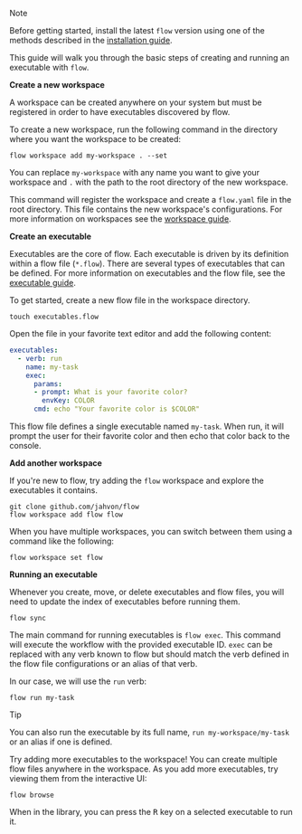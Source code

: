 > [!NOTE]
> Before getting started, install the latest `flow` version using one of the methods described in the 
> [installation guide](installation.md).

This guide will walk you through the basic steps of creating and running an executable with `flow`.

**Create a new workspace**

A workspace can be created anywhere on your system but must be registered in order to have executables discovered by flow.

To create a new workspace, run the following command in the directory where you want the workspace to be created:

```shell
flow workspace add my-workspace . --set
```

You can replace `my-workspace` with any name you want to give your workspace and `.` with the path to the root directory 
of the new workspace.

This command will register the workspace and create a `flow.yaml` file in the root directory. This file contains the new 
workspace's configurations. For more information on workspaces see the [workspace guide](guide/workspace.md).

**Create an executable**

Executables are the core of flow. Each executable is driven by its definition within a flow file (`*.flow`).
There are several types of executables that can be defined. For more information on executables and the flow file, see the [executable guide](guide/executable.md).

To get started, create a new flow file in the workspace directory.
    
```shell
touch executables.flow
```

Open the file in your favorite text editor and add the following content:

```yaml
executables:
  - verb: run
    name: my-task
    exec:
      params:
      - prompt: What is your favorite color?
        envKey: COLOR
      cmd: echo "Your favorite color is $COLOR"
```

This flow file defines a single executable named `my-task`. When run, it will prompt the user for their favorite color 
and then echo that color back to the console.

**Add another workspace**

If you're new to flow, try adding the `flow` workspace and explore the executables it contains.

```shell
git clone github.com/jahvon/flow
flow workspace add flow flow
```

When you have multiple workspaces, you can switch between them using a command like the following:

```shell
flow workspace set flow
```

**Running an executable**

Whenever you create, move, or delete executables and flow files, you will need to update the index of executables before running them.

```shell
flow sync
```

The main command for running executables is `flow exec`. This command will execute the workflow with the provided
executable ID. `exec` can be replaced with any verb known to flow but should match the verb defined in the flow file
configurations or an alias of that verb.

In our case, we will use the `run` verb:

```shell
flow run my-task
```

> [!TIP]
> You can also run the executable by its full name, `run my-workspace/my-task` or an alias if one is defined.

Try adding more executables to the workspace! You can create multiple flow files anywhere in the workspace. As you add more
executables, try viewing them from the interactive UI:

```shell
flow browse
```

When in the library, you can press the <kbd>R</kbd> key on a selected executable to run it.
